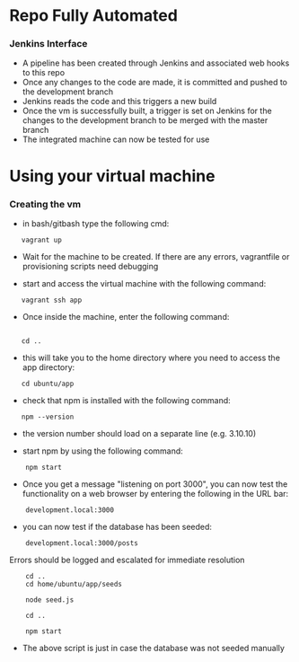 # Repo Fully Automated

### Jenkins Interface

- A pipeline has been created through Jenkins and associated web hooks to this repo
- Once any changes to the code are made, it is committed and pushed to the development branch
- Jenkins reads the code and this triggers a new build
- Once the vm is successfully built, a trigger is set on Jenkins for the changes to the development branch to be merged with the master branch
- The integrated machine can now be tested for use

# Using your virtual machine

### Creating the vm

- in bash/gitbash type the following cmd:

````
   vagrant up

 ````

 - Wait for the machine to be created. If there are any errors, vagrantfile or provisioning scripts need debugging

 - start and access the virtual machine with the following command:

 ````
 	vagrant ssh app

 ````

 - Once inside the machine, enter the following command:

 ````

 	cd ..

 ````

 - this will take you to the home directory where you need to access the app directory:

 ````
 	cd ubuntu/app

 ````

 - check that npm  is installed with the following command:

 ````
 	npm --version

 ````

 - the version number should load on a separate line (e.g. 3.10.10)

- start npm by using the following command:

````
	npm start

````

- Once you get a message "listening on port 3000", you can now test the functionality on a web browser by entering the following in the URL bar:

````
	development.local:3000

````

- you can now test if the database has been seeded:

````
	development.local:3000/posts

````

Errors should be logged and escalated for immediate resolution 

````
	cd ..
	cd home/ubuntu/app/seeds

	node seed.js

	cd ..

	npm start

````
- The above script is just in case the database was not seeded manually

